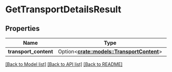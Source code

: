 # GetTransportDetailsResult

## Properties

Name | Type | Description | Notes
------------ | ------------- | ------------- | -------------
**transport_content** | Option<[**crate::models::TransportContent**](TransportContent.md)> |  | [optional]

[[Back to Model list]](../README.md#documentation-for-models) [[Back to API list]](../README.md#documentation-for-api-endpoints) [[Back to README]](../README.md)


